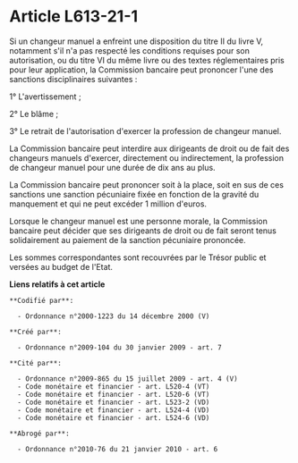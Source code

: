 # Article L613-21-1

Si un changeur manuel a enfreint une disposition du titre II du livre V, notamment s'il n'a pas respecté les conditions
requises pour son autorisation, ou du titre VI du même livre ou des textes réglementaires pris pour leur application, la
Commission bancaire peut prononcer l'une des sanctions disciplinaires suivantes :

1° L'avertissement ;

2° Le blâme ;

3° Le retrait de l'autorisation d'exercer la profession de changeur manuel.

La Commission bancaire peut interdire aux dirigeants de droit ou de fait des changeurs manuels d'exercer, directement ou
indirectement, la profession de changeur manuel pour une durée de dix ans au plus.

La Commission bancaire peut prononcer soit à la place, soit en sus de ces sanctions une sanction pécuniaire fixée en fonction
de la gravité du manquement et qui ne peut excéder 1 million d'euros.

Lorsque le changeur manuel est une personne morale, la Commission bancaire peut décider que ses dirigeants de droit ou de
fait seront tenus solidairement au paiement de la sanction pécuniaire prononcée.

Les sommes correspondantes sont recouvrées par le Trésor public et versées au budget de l'Etat.

**Liens relatifs à cet article**

	**Codifié par**:

	  - Ordonnance n°2000-1223 du 14 décembre 2000 (V)

	**Créé par**:

	  - Ordonnance n°2009-104 du 30 janvier 2009 - art. 7

	**Cité par**:

	  - Ordonnance n°2009-865 du 15 juillet 2009 - art. 4 (V)
	  - Code monétaire et financier - art. L520-4 (VT)
	  - Code monétaire et financier - art. L520-6 (VT)
	  - Code monétaire et financier - art. L523-2 (VD)
	  - Code monétaire et financier - art. L524-4 (VD)
	  - Code monétaire et financier - art. L524-6 (VD)

	**Abrogé par**:

	  - Ordonnance n°2010-76 du 21 janvier 2010 - art. 6
